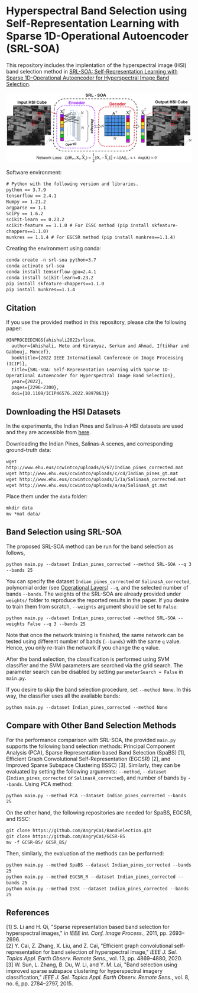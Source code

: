 Hyperspectral Band Selection using Self-Representation Learning with Sparse 1D-Operational Autoencoder (SRL-SOA)
=============================

This repository includes the implentation of the hyperspectral image (HSI) band selection method in [SRL-SOA: Self-Representation Learning with Sparse 1D-Operational Autoencoder for Hyperspectral Image Band Selection](https://arxiv.org/abs/2202.09918).

![SRL-SOA method](images/srl_soa.png)

Software environment:
```
# Python with the following version and libraries.
python == 3.7.9
tensorflow == 2.4.1
Numpy == 1.21.2
argparse == 1.1
SciPy == 1.6.2
scikit-learn == 0.23.2
scikit-feature == 1.1.0 # For ISSC method (pip install skfeature-chappers==1.1.0)
munkres == 1.1.4 # For EGCSR method (pip install munkres==1.1.4)
```
Creating the environment using conda:
```
conda create -n srl-soa python=3.7
conda activate srl-soa
conda install tensorflow-gpu=2.4.1
conda install scikit-learn=0.23.2
pip install skfeature-chappers==1.1.0
pip install munkres==1.1.4
```

## Citation

If you use the provided method in this repository, please cite the following paper:

```
@INPROCEEDINGS{ahishali2022srlsoa,
  author={Ahishali, Mete and Kiranyaz, Serkan and Ahmad, Iftikhar and Gabbouj, Moncef},
  booktitle={2022 IEEE International Conference on Image Processing (ICIP)}, 
  title={SRL-SOA: Self-Representation Learning with Sparse 1D-Operational Autoencoder for Hyperspectral Image Band Selection}, 
  year={2022},
  pages={2296-2300},
  doi={10.1109/ICIP46576.2022.9897863}}
```

## Downloading the HSI Datasets

In the experiments, the Indian Pines and Salinas-A HSI datasets are used and they are accessible from [here](http://www.ehu.eus/ccwintco/index.php/Hyperspectral_Remote_Sensing_Scenes).

Downloading the Indian Pines, Salinas-A scenes, and corresponding ground-truth data:
```
wget http://www.ehu.eus/ccwintco/uploads/6/67/Indian_pines_corrected.mat
wget http://www.ehu.eus/ccwintco/uploads/c/c4/Indian_pines_gt.mat
wget http://www.ehu.eus/ccwintco/uploads/1/1a/SalinasA_corrected.mat
wget http://www.ehu.eus/ccwintco/uploads/a/aa/SalinasA_gt.mat
```
Place them under the ```data``` folder:
```
mkdir data
mv *mat data/
```

## Band Selection using SRL-SOA

The proposed SRL-SOA method can be run for the band selection as follows,
```
python main.py --dataset Indian_pines_corrected --method SRL-SOA --q 3 --bands 25
```
You can specify the dataset ```Indian_pines_corrected``` or ```SalinasA_corrected```, polynomial order (see [Operational Layers](https://arxiv.org/abs/2106.14208)) ```--q```, and the selected number of bands ```--bands```. The weights of the SRL-SOA are already provided under ```weights/``` folder to reproduce the reported results in the paper. If you desire to train them from scratch, ```--weights``` argument should be set to ```False```:
```
python main.py --dataset Indian_pines_corrected --method SRL-SOA --weights False --q 3 --bands 25
```
Note that once the network training is finished, the same network can be tested using different number of bands (```--bands```) with the same ```q``` value. Hence, you only re-train the network if you change the  ```q``` value.

After the band selection, the classification is performed using SVM classifier and the SVM parameters are searched via the grid search. The parameter search can be disabled by setting ```parameterSearch = False``` in ```main.py```. 

If you desire to skip the band selection procedure, set ```--method None```. In this way, the classifier uses all the available bands:
```
python main.py --dataset Indian_pines_corrected --method None 
```

## Compare with Other Band Selection Methods

For the performance comparison with SRL-SOA, the provided ```main.py``` supports the following band selection methods: Principal Component Analysis (PCA), Sparse Representation based Band Selection (SpaBS) [1], Efficient Graph Convolutional Self-Representation (EGCSR) [2], and Improved Sparse Subspace Clustering (ISSC) [3]. Similarly, they can be evaluated by setting the following arguments: ```--method```, ```--dataset``` (```Indian_pines_corrected``` or ```SalinasA_corrected```), and number of bands  by ```--bands```. Using PCA method:

```
python main.py --method PCA --dataset Indian_pines_corrected --bands 25
```
On the other hand, the following repositories are needed for SpaBS, EGCSR, and ISSC:
```
git clone https://github.com/AngryCai/BandSelection.git
git clone https://github.com/AngryCai/GCSR-BS
mv -f GCSR-BS/ GCSR_BS/
```
Then, similarly, the evaluation of the methods can be performed:
```
python main.py --method SpaBS --dataset Indian_pines_corrected --bands 25
python main.py --method EGCSR_R --dataset Indian_pines_corrected --bands 25
python main.py --method ISSC --dataset Indian_pines_corrected --bands 25
```

## References
[1] S. Li and H. Qi, "Sparse representation based band selection for hyperspectral images," *in IEEE Int. Conf. Image Process.*, 2011, pp. 2693–2696. \
[2] Y. Cai, Z. Zhang, X. Liu, and Z. Cai, "Efficient graph convolutional self-representation for band selection of hyperspectral image," *IEEE J. Sel. Topics Appl. Earth Observ. Remote Sens.*, vol. 13, pp. 4869–4880, 2020. \
[3] W. Sun, L. Zhang, B. Du, W. Li, and Y. M. Lai, "Band selection using improved sparse subspace clustering for hyperspectral imagery classification," *IEEE J. Sel. Topics Appl. Earth Observ. Remote Sens.*, vol. 8, no. 6, pp. 2784–2797, 2015.
